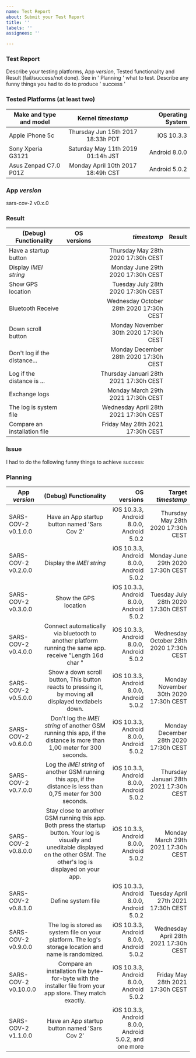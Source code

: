 ```yaml
---
name: Test Report
about: Submit your Test Report
title: ''
labels: ''
assignees: ''

---
```


### Test Report

Describe your testing platforms, App *version*, Tested functionality and Result (fail/success/not done). See in ' Planning ' what to test. Describe any funny things you had to do to produce ' success '

### Tested Platforms (at least two)

| Make and type and model     | Kernel *timestamp*                        | Operating System  |
| ---------------------------- |:-------------------------------------:| -----------------:|
| Apple iPhone 5c             | Thursday Jun 15th 2017 18:33h PDT         |        iOS 10.3.3 |
| Sony Xperia G3121           | Saturday May 11th 2019 01:14h JST         |     Android 8.0.0 |
| Asus Zenpad C7.0 P01Z       | Monday April 10th 2017 18:49h CST         |     Android 5.0.2 |

### App *version*

sars-cov-2 v0.x.0

### Result

| (Debug) Functionality       | OS versions    |*timestamp*                              |        Result |
| ----------------------------|:--------------:|----------------------------------------:|--------------:|
| Have a startup button       |                | Thursday May 28th 2020 17:30h CEST      |               |
| Display *IMEI string*       |                | Monday June 29th 2020 17:30h CEST       |               |
| Show GPS location           |                | Tuesday July 28th 2020 17:30h CEST      |               |
| Bluetooth Receive           |                | Wednesday October 28th 2020 17:30h CEST |               |
| Down scroll button          |                | Monday November 30th 2020 17:30h CEST   |               |
| Don't log if the distance...|                | Monday December 28th 2020 17:30h CEST   |               |
| Log if the distance is ...  |                | Thursday Januari 28th 2021 17:30h CEST  |               |
| Exchange logs               |                | Monday March 29th 2021 17:30h CEST      |               |
| The log is system file      |                | Wednesday April 28th 2021 17:30h CEST   |               |
| Compare an installation file|                | Friday May 28th 2021 17:30h CEST        |               |

### Issue

I had to do the following funny things to achieve success:


### Planning

|App *version*        | (Debug) Functionality                        | OS versions                            | Target *timestamp*                 |
| ------------------- |:--------------------------------------------:| --------------------------------------:|-----------------------------------:|
|SARS-COV-2 v0.1.0.0  | Have an App startup button named 'Sars Cov 2'|iOS 10.3.3, Android 8.0.0, Android 5.0.2| Thursday May 28th 2020 17:30h CEST |                 
|SARS-COV-2 v0.2.0.0  | Display the *IMEI string*                    |iOS 10.3.3, Android 8.0.0, Android 5.0.2| Monday June 29th 2020 17:30h CEST  |
|SARS-COV-2 v0.3.0.0  | Show the GPS location                        |iOS 10.3.3, Android 8.0.0, Android 5.0.2| Tuesday July 28th 2020 17:30h CEST  |
|SARS-COV-2 v0.4.0.0  | Connect automatically via bluetooth to another platform running the same app. receive "Length 16d char "  |iOS 10.3.3, Android 8.0.0, Android 5.0.2| Wednesday October 28th 2020 17:30h CEST |
|SARS-COV-2 v0.5.0.0  | Show a down scroll button, This button reacts to pressing it, by moving all displayed textlabels down.    |iOS 10.3.3, Android 8.0.0, Android 5.0.2| Monday November 30th 2020 17:30h CEST |
|SARS-COV-2 v0.6.0.0  | Don't log the *IMEI string* of another GSM running this app, if the distance is more than 1,00 meter for 300 seconds.          |iOS 10.3.3, Android 8.0.0, Android 5.0.2| Monday December 28th 2020 17:30h CEST |
|SARS-COV-2 v0.7.0.0  | Log the *IMEI string* of another GSM running this app, if the distance is less than 0,75 meter for 300 seconds.                |iOS 10.3.3, Android 8.0.0, Android 5.0.2| Thursday Januari 28th 2021 17:30h CEST |
|SARS-COV-2 v0.8.0.0  | Stay close to another GSM running this app. Both press the startup button. Your log is visually and uneditable displayed on the other GSM. The other's log is displayed on your app.|iOS 10.3.3, Android 8.0.0, Android 5.0.2| Monday March 29th 2021 17:30h CEST |
|SARS-COV-2 v0.8.1.0  | Define system file |iOS 10.3.3, Android 8.0.0, Android 5.0.2| Tuesday April 27th 2021 17:30h CEST |
|SARS-COV-2 v0.9.0.0  | The log is stored as system file on your platform. The log's storage location and name is randomized.     |iOS 10.3.3, Android 8.0.0, Android 5.0.2| Wednesday April 28th 2021 17:30h CEST |
|SARS-COV-2 v0.10.0.0 | Compare an installation file byte-for-byte with the installer file from your app store. They match exactly.                  |iOS 10.3.3, Android 8.0.0, Android 5.0.2| Friday May 28th 2021 17:30h CEST |
|SARS-COV-2 v1.1.0.0  | Have an App startup button named 'Sars Cov 2'|iOS 10.3.3, Android 8.0.0, Android 5.0.2, and one more|                                    |
